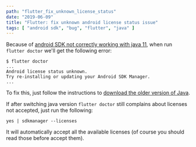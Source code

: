 ```yaml
---
path: "flutter_fix_unknown_license_status"
date: "2019-06-09"
title: "Flutter: fix unknown android license status issue"
tags: [ "android sdk", "bug", "flutter", "java" ]
---
```


Because of [android SDK not correctly working with java 11](/blog/android_sdk_java_11/), when run `flutter doctor` we'll get the following error:

```shell
$ flutter doctor
...
Android license status unknown.
Try re-installing or updating your Android SDK Manager.
...
```

<!-- intro_end -->

To fix this, just follow the instructions to [download the older version of Java](/blog/android_sdk_java_11/#).

If after switching java version `flutter doctor` still complains about licenses not accepted, just run the following:

```shell
yes | sdkmanager --licenses
```

It will automatically accept all the available licenses (of course you should read those before accept them).
